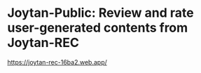# Joytan-Public: Review and rate user-generated contents from Joytan-REC

https://joytan-rec-16ba2.web.app/
